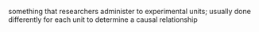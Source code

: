 something that researchers administer to experimental units; usually done differently for each unit to determine a causal relationship